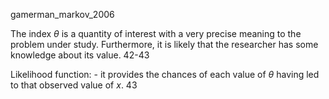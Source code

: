 gamerman_markov_2006

The index $\theta$ is a quantity of interest with a very precise meaning to the problem under study. Furthermore, it is likely that the researcher has some knowledge about its value. 42-43

Likelihood function: - it provides the chances of each value of $\theta$ having led to that observed value of $x$. 43